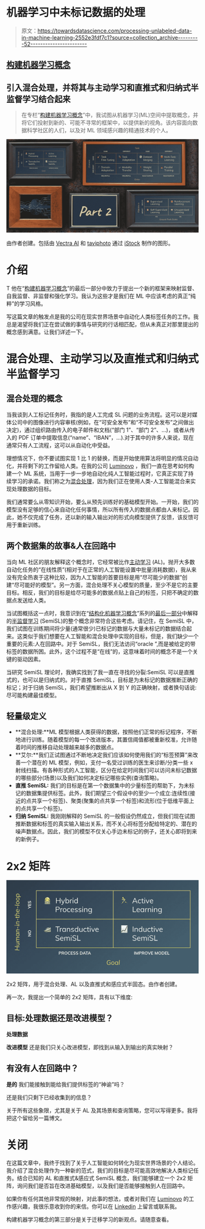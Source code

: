 # 机器学习中未标记数据的处理

> 原文：<https://towardsdatascience.com/processing-unlabeled-data-in-machine-learning-2552e3fdf7c1?source=collection_archive---------52----------------------->

## [构建机器学习概念](https://towardsdatascience.com/tagged/structuring-ml-concepts)

## 引入混合处理，并将其与主动学习和直推式和归纳式半监督学习结合起来

> 在专栏“[构建机器学习概念](https://towardsdatascience.com/tagged/structuring-ml-concepts)”中，我试图从机器学习(ML)空间中提取概念，并将它们投射到新的、可能不寻常的框架中，以提供新的视角。该内容面向数据科学社区的人们，以及对 ML 领域感兴趣的精通技术的个人。

![](img/086fe6e3f93e92dd208c35f5dcac55d4.png)

由作者创建。包括由 [Vectra AI](https://assets-global.website-files.com/5bc662b786ecfc12c8d29e0b/5d018a9ba972742ad9698ed9_deep%20learning.jpg) 和 [taviphoto](https://www.istockphoto.com/de/portfolio/taviphoto) 通过 [iStock](https://www.istockphoto.com/de/foto/grunge-wand-mit-alten-bilderrahmen-gm466850191-33802914) 制作的图形。

# 介绍

T 他在“[构建机器学习概念](https://towardsdatascience.com/tagged/structuring-ml-concepts)”的最后一部分中致力于提出一个新的框架来映射监督、自我监督、非监督和强化学习。我认为这些才是我们在 ML 中应该考虑的真正“纯粹”的学习风格。

写这篇文章的触发点是我的公司在现实世界场景中自动化人类标签任务的工作。我总是渴望将我们正在尝试做的事情与研究的行话相匹配，但从未真正对那里提出的概念感到满意。让我们详述一下。

# 混合处理、主动学习以及直推式和归纳式半监督学习

## 混合处理的概念

当我谈到人工标记任务时，我指的是人工完成 SL 问题的业务流程。这可以是对媒体公司中的图像进行内容审核(例如，在“可安全发布”和“不可安全发布”之间做出决定)，通过组织路由传入的电子邮件和文档(“部门 1”、“部门 2”、…)，或者从传入的 PDF 订单中提取信息(“name”、“IBAN”，...).对于其中的许多人来说，现在通常只有人工流程，这可以从自动化中受益。

理想情况下，你不要试图实现 1 比 1 的替换，而是开始使用算法将明显的情况自动化，并将剩下的工作留给人类。在我的公司 [Luminovo](https://luminovo.ai/) ，我们一直在思考如何构建一个 ML 系统，当用于一步一步地自动化纯人工智能过程时，它真正实现了持续学习的承诺。我们称之为[混合处理](https://luminovo.ai/hybrid-technology)，因为我们正在使用人类-人工智能混合来实现处理数据的目标。

我们通常要么从零知识开始，要么从预先训练好的基础模型开始。一开始，我们的模型没有足够的信心来自动化任何事情，所以所有传入的数据点都由人来标记。因此，她不仅完成了任务，还以新的输入输出对的形式向模型提供了反馈，该反馈可用于重新训练。

## 两个数据集的故事&人在回路中

当向 ML 社区的朋友解释这个概念时，它经常被比作[主动学习](https://en.wikipedia.org/wiki/Active_learning_(machine_learning)) (AL)。抛开大多数自动化任务的“在线性质”(相对于在正常的人工智能设置中批量消耗数据)，我从来没有完全热衷于这种比较，因为人工智能的首要目标是用“尽可能少的数据”创建“尽可能好的模型”。另一方面，混合处理不关心模型的质量，至少不是它的主要目标。相反，我们的目标是给尽可能多的数据点贴上自己的标签，只把不确定的数据点发送给人类。

当试图概括这一点时，我意识到在“[结构化机器学习概念](https://towardsdatascience.com/tagged/structuring-ml-concepts)”系列的[最后一部分](/the-four-pure-learning-styles-in-machine-learning-a6a1006b9396)中解释的[半监督学习](https://en.wikipedia.org/wiki/Semi-supervised_learning) (SemiSL)的整个概念非常符合这些考虑。请记住，在 SemiSL 中，我们试图在训练期间将少量(通常很少)已标记的数据与大量未标记的数据结合起来。这类似于我们想要在人工智能和混合处理中实现的目标，但是，我们缺少一个重要的元素:人在回路中。对于 SemiSL，我们无法访问“oracle ”,而是被给定的带标签的数据所困。此外，这个过程不是“在线”的，这意味着时间的概念不是一个关键的驱动因素。

当研究 SemiSL 理论时，我确实找到了我一直在寻找的分裂:SemiSL 可以是直推式的，也可以是归纳式的。对于直推 SemiSL，目标是为未标记的数据推断正确的标记；对于归纳 SemiSL，我们希望推断出从 X 到 Y 的正确映射，或者换句话说:尽可能构建最佳模型。

## 轻量级定义

*   **混合处理:**ML 模型根据人类获得的数据，按照他们正常的标记程序，不断地进行训练。随着模型的每一个改进版本，其置信阈值都被重新校准，允许随着时间的推移自动处理越来越多的数据点。
*   **艾尔:**我们正试图通过不断地决定我们应该如何使用我们的“标签预算”来改善一个潜在的 ML 模型，例如，支付一名受过训练的医生来诊断/分类一些 x 射线扫描。有各种形式的人工智能，区分在给定时间我们可以访问未标记数据的哪些部分(场景)以及我们如何决定标记哪些实例(查询策略)。
*   **直推 SemiSL:** 我们的目标是在第一个数据集中的少量标签的帮助下，为未标记的数据集提供标签。此外，我们期望三个假设中的至少一个成立:连续性(接近的点共享一个标签)、聚类(聚集的点共享一个标签)和流形(位于低维平面上的点共享一个标签)。
*   **归纳 SemiSL:** 我刚刚解释的 SemiSL 的一般假设仍然成立，但我们现在试图推断数据和标签的真实输入输出关系，而不关心将标签分配给特定的、潜在的噪声数据点。因此，我们的模型不仅关心手边未标记的例子，还关心即将到来的新例子。

# 2x2 矩阵

![](img/3ddb2b992f738f2023b337c3bfb742d4.png)

2x2 矩阵，用于混合处理、AL 以及直推式和感应式半固态。由作者创建。

再一次，我提出一个简单的 2x2 矩阵，具有以下维度:

## **目标:处理数据还是改进模型？**

**处理数据** 

**改进模型** 还是我们只关心改进模型，即找到从输入到输出的真实映射？

## 有没有人在回路中？

**是的** 我们能接触到能给我们提供标签的“神谕”吗？

还是我们只剩下已经收集到的信息？

关于所有这些象限，尤其是关于 AL 及其场景和查询策略，您可以写得更多。我将把这个留给另一篇博文。

# 关闭

在这篇文章中，我终于找到了关于人工智能如何转化为现实世界场景的个人结论。我介绍了混合处理作为一种新的范式，我们的目标是尽可能高效地解决人类标记任务。结合已知的 AL 和直推式&感应式 SemiSL 概念，我们能够建立一个 2x2 矩阵，询问我们是否旨在改进基础模型，以及我们是否能够接触到人在回路中。

如果你有任何其他非常规的映射，对此事的想法，或者对我们在 [Luminovo](https://luminovo.ai/) 的工作感兴趣，我很乐意收到你的来信。你可以在 [Linkedin](https://www.linkedin.com/in/sebastian-schaal/) 上留言或联系我。

构建机器学习概念的第三部分是关于迁移学习的新观点。请随意查看。